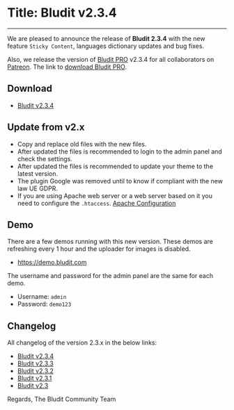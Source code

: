 # Title: Bludit v2.3.4
<!-- Date: 2018-04-02 11:00:00 -->
---
We are pleased to announce the release of **Bludit 2.3.4** with the new feature `Sticky Content`, languages dictionary updates and bug fixes.

Also, we release the version of [Bludit PRO](https://pro.bludit.com) v2.3.4 for all collaborators on [Patreon](https://www.patreon.com/bludit). The link to [download Bludit PRO](https://www.patreon.com/posts/17921530).

## Download
- [Bludit v2.3.4](https://df6m0u2ovo2fu.cloudfront.net/builds/bludit-2-3-4.zip)

<!-- pagebreak -->

## Update from v2.x
- Copy and replace old files with the new files.
- After updated the files is recommended to login to the admin panel and check the settings.
- After updated the files is recommended to update your theme to the latest version.
- The plugin Google was removed until to know if compliant with the new law UE GDPR.
- If you are using Apache web server or a web server based on it you need to configure the `.htaccess`. [Apache Configuration](https://docs.bludit.com/en/webservers/apache)

## Demo
There are a few demos running with this new version. These demos are refreshing every 1 hour and the uploader for images is disabled.
- https://demo.bludit.com

The username and password for the admin panel are the same for each demo.
- Username: `admin`
- Password: `demo123`

## Changelog
All changelog of the version 2.3.x in the below links:
- [Bludit v2.3.4](https://github.com/bludit/bludit/releases/tag/2.3.4)
- [Bludit v2.3.3](https://github.com/bludit/bludit/releases/tag/2.3.3)
- [Bludit v2.3.2](https://github.com/bludit/bludit/releases/tag/2.3.2)
- [Bludit v2.3.1](https://github.com/bludit/bludit/releases/tag/2.3.1)
- [Bludit v2.3](https://github.com/bludit/bludit/releases/tag/2.3)

Regards,
The Bludit Community Team
